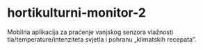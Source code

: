 # hortikulturni-monitor-2
Mobilna aplikacija za praćenje vanjskog senzora vlažnosti tla/temperature/intenziteta svjetla i pohranu „klimatskih recepata”.
